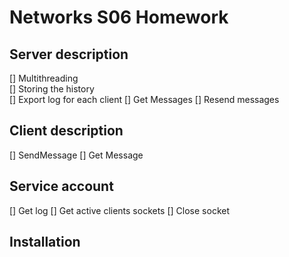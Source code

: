 # Networks S06 Homework

## Server description

[] Multithreading   
[] Storing the history  
[] Export log for each client 
[] Get Messages
[] Resend messages

## Client description    
[] SendMessage
[] Get Message

## Service account  
[] Get log
[] Get active clients sockets
[] Close socket 


## Installation  